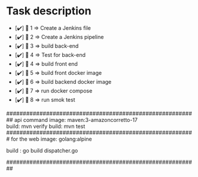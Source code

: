 



# Task description

- [✔️] 🐧  1  => Create a Jenkins file 
- [✔️] 🐧  2  => Create a Jenkins  pipeline
- [✔️] 🐧  3  => build back-end 
- [✔️] 🐧  4  => Test for back-end 
- [✔️] 🐧  4  => build front end 
- [✔️] 🐧  5  => build front docker  image 
- [✔️] 🐧  6  => build backend docker image
- [✔️] 🐧  7  => run docker compose 
- [✔️] 🐧  8  => run smok test 

##########################################################
api command
image: maven:3-amazoncorretto-17  
build: mvn verify
build: mvn test
#########################################################
for the web 
image: golang:alpine

build : go build dispatcher.go 

##########################################################
